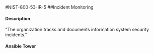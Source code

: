 #NIST-800-53-IR-5
##Incident Monitoring
#### Description
"The organization tracks and documents information system security incidents."
#### Ansible Tower

